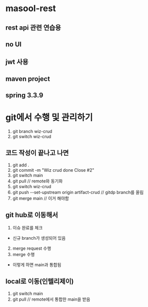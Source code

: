 # masool-rest

## rest api 관련 연습용
## no UI
## jwt 사용
## maven project
## spring 3.3.9

# git에서 수행 및 관리하기 
1. git branch wiz-crud
2. git switch wiz-crud
## 코드 작성이 끝나고 나면
1. git add .
2. git commit -m "Wiz crud done Close #2"
3. git switch main
4. git pull // remote와 동기화
5. git switch wiz-crud
6. git push --set-upstream origin artifact-crud // gitdp branch를 올림
7. git merge main  // 이거 해야함
## git hub로 이동해서
1. 이슈 완료를 체크 
- 신규 branch가 생성되어 있음
2. merge request 수행
3. merge 수행
- 이렇게 하면 main과 통합됨
## local로 이동(인텔리제이)
1. git switch main
2. git pull // remote에서 통합한 main을 받음